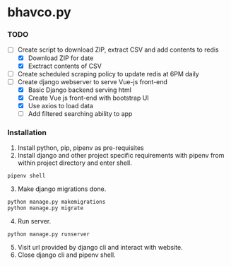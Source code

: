 # bhavco.py

### TODO
- [ ] Create script to download ZIP, extract CSV and add contents to redis
    - [x] Download ZIP for date
    - [x] Exctract contents of CSV
- [ ] Create scheduled scraping policy to update redis at 6PM daily
- [ ] Create django webserver to serve Vue-js front-end
    - [x] Basic Django backend serving html
    - [x] Create Vue js front-end with bootstrap UI
    - [x] Use axios to load data
    - [ ] Add filtered searching ability to app

### Installation
1. Install python, pip, pipenv as pre-requisites
2. Install django and other project specific requirements with pipenv from within project directory and enter shell.
```
pipenv shell
```
3. Make django migrations done.
```
python manage.py makemigrations
python manage.py migrate
```
4. Run server.
```
python manage.py runserver
```
5. Visit url provided by django cli and interact with website.
6. Close django cli and pipenv shell.